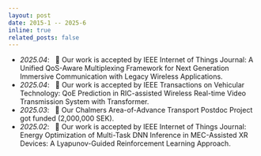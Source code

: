 ```yaml
---
layout: post
date: 2015-1 -- 2025-6
inline: true
related_posts: false
---
```


- *2025.04*: &nbsp; 🎉 Our work is accepted by IEEE Internet of Things Journal: A Unified QoS-Aware Multiplexing Framework for Next Generation Immersive Communication with Legacy Wireless Applications.
- *2025.04*: &nbsp; 🎉 Our work is accepted by IEEE Transactions on Vehicular Technology: QoE Prediction in RIC-assisted Wireless Real-time Video Transmission System with Transformer.
- *2025.03*: &nbsp; 🎉 Our Chalmers Area-of-Advance Transport Postdoc Project got funded (2,000,000 SEK).
- *2025.02*: &nbsp; 🎉 Our work is accepted by IEEE Internet of Things Journal: Energy Optimization of Multi-Task DNN Inference in MEC-Assisted XR Devices: A Lyapunov-Guided Reinforcement Learning Approach.


